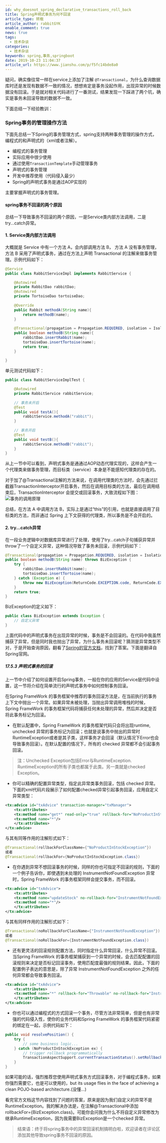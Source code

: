 ```yaml
---
id: why_doesnot_spring_declarative_transactions_roll_back
title: Spring声明式事务为何不回滚
article_type: 转载
article_author: rabbitGYK
enable_comment: true
news: true
tags:
  - 技术杂谈
categories:
  - 技术杂谈
keywords: spring,事务,springboot
date: 2019-10-23 11:04:37
article_url: https://www.jianshu.com/p/f5fc14bde8a0
---
```

疑问，确实像往常一样在service上添加了注解 `@Transactional`，为什么查询数据库时还是发现有数据不一致的情况，想想肯定是事务没起作用，出现异常的时候数据没有回滚。于是就对相关代码进行了一番测试，结果发现一下踩进了两个坑，确实是事务未回滚导致的数据不一致。
<!--more-->
下面总结一下经验教训：

### Spring事务的管理操作方法
下面先总结一下Spring的事务管理方式，spring支持两种事务管理的操作方式，编程式的和声明式的（xml或者注解）。
- 编程式的事务管理
- 实际应用中很少使用
- 通过使用`TransactionTemplate`手动管理事务
- 声明式的事务管理
- 开发中推荐使用（代码侵入最少）
- Spring的声明式事务是通过AOP实现的

主要掌握声明式的事务管理。

#### spring事务不回滚的两个原因
总结一下导致事务不回滚的两个原因，一是Service类内部方法调用，二是try...catch异常。

#### 1. Service类内部方法调用
大概就是 Service 中有一个方法 A，会内部调用方法 B， 方法 A 没有事务管理，方法 B 采用了声明式事务，通过在方法上声明 Transactional 的注解来做事务管理。示例代码如下：
```java
@Service
public class RabbitServiceImpl implements RabbitService {

    @Autowired
    private RabbitDao rabbitDao;
    @Autowired
    private TortoiseDao tortoiseDao;
    
    @Override
    public Rabbit methodA(String name){
        return methodB(name);
    }
    
    @Transactional(propagation = Propagation.REQUIRED, isolation = Isolation.READ_COMMITTED)
    public boolean methodB(String name){
        rabbitDao.insertRabbit(name);
        tortoiseDao.insertTortoise(name);
        return true;
    }
    
}
```
单元测试代码如下：
```java
public class RabbitServiceImplTest {

    @Autowired
    private RabbitService rabbitService;
    
    // 事务未开启
    @Test
    public void testA(){
        rabbitService.methodA("rabbit");
    }
    
    // 事务开启
    @Test
    public void testB(){
        rabbitService.methodB("rabbit");
    }
}
```
从上一节中可以看到，声明式事务是通通过AOP动态代理实现的，这样会产生一个代理类来做事务管理，而目标类（service）本身是不能感知代理类的存在的。

对于加了@Transactional注解的方法来说，在调用代理类的方法时，会先通过拦截器TransactionInterceptor开启事务，然后在调用目标类的方法，最后在调用结束后，TransactionInterceptor 会提交或回滚事务，大致流程如下图：
![事务的调用原理](/images/post/why_doesnot_spring_declarative_transactions_roll_back-1.png)

总结，在方法 A 中调用方法 B，实际上是通过“this”的引用，也就是直接调用了目标类的方法，而非通过 Spring 上下文获得的代理类，所以事务是不会开启的。

#### 2. try...catch异常
在一段业务逻辑中对数据库异常进行了处理，使用了try...catch子句捕获异常并throw了一个自定义异常，这种情况导致了事务未回滚，示例代码如下：
```java
@Transactional(propagation = Propagation.REQUIRED, isolation = Isolation.READ_COMMITTED)
public boolean methodB(String name) throws BizException {
    try {
        rabbitDao.insertRabbit(name);
        tortoiseDao.insertTortoise(name);
    } catch (Exception e) {
        throw new BizException(ReturnCode.EXCEPTION.code, ReturnCode.EXCEPTION.msg);
    }
    return true;
}
```
BizException的定义如下：
```java
public class BizException extends Exception {
    // 自定义异常
}
```
上面代码中的声明式事务在出现异常的时候，事务是不会回滚的。在代码中我虽然捕获了异常，但是同时我也抛出了异常，为什么事务未回滚呢？猜测是异常类型不对，于是开始查询原因，翻看了[Spring的官方文档](https://docs.spring.io/spring/docs/current/spring-framework-reference/#transaction)，找到了答案。下面是翻译自Spring官网。

##### 17.5.3 声明式事务的回滚
上一节中介绍了如何设置开启Spring事务，一般在你的应用的Service层代码中设置，这一节将介绍在简单流行的声明式事务中如何控制事务回滚。

在Spring FrameWork 的事务框架中推荐的事务回滚方法是，在当前执行的事务上下文中抛出一个异常。如果异常未被处理，当抛出异常调用堆栈的时候，Spring FrameWork 的事务框架代码将捕获任何未处理的异常，然后并决定是否将此事务标记为回滚。
- 在默认配置中，Spring FrameWork 的事务框架代码只会将出现runtime, unchecked 异常的事务标记为回滚；也就是说事务中抛出的异常时RuntimeException或者是其子类，这样事务才会回滚（默认情况下Error也会导致事务回滚）。在默认配置的情况下，所有的 checked 异常都不会引起事务回滚。
> 注：Unchecked Exception包括Error与RuntimeException. RuntimeException的所有子类也都属于此类。另一类就是checked Exception。
- 你可以精确的配置异常类型，指定此异常类事务回滚，包括 checked 异常。下面的xml代码片段展示了如何配置checked异常引起事务回滚，应用自定义异常类型：
```xml
<tx:advice id="txAdvice" transaction-manager="txManager">
    <tx:attributes>
    <tx:method name="get*" read-only="true" rollback-for="NoProductInStockException"/>
    <tx:method name="*"/>
    </tx:attributes>
</tx:advice>
```
与其有同等作用的注解形式如下：
```java
@Transactional(rollbackForClassName={"NoProductInStockException"})
或者
@Transactional(rollbackFor={NoProductInStockException.class})
```
- 在你遇到异常不想回滚事务的时候，同样的你也可指定不回滚的规则，下面的一个例子告诉你，即使遇到未处理的 InstrumentNotFoundException 异常时，Spring FrameWork 的事务框架同样会提交事务，而不回滚。

```xml
<tx:advice id="txAdvice">
    <tx:attributes>
    <tx:method name="updateStock" no-rollback-for="InstrumentNotFoundException"/>
    <tx:method name="*"/>
    </tx:attributes>
</tx:advice>
```
与其有同样作用的注解形式如下：
```java
@Transactional(noRollbackForClassName={"InstrumentNotFoundException"})
或者
@Transactional(noRollbackFor={InstrumentNotFoundException.class})
```
- 还有更灵活的回滚规则配置方法，同时指定什么异常回滚，什么异常不回滚。当Spring FrameWork 的事务框架捕获到一个异常的时候，会去匹配配置的回滚规则来决定是否标记回滚事务，使用匹配度最强的规则结果。因此，下面的配置例子表达的意思是，除了异常 InstrumentNotFoundException 之外的任何异常都会导致事务回滚。
```xml
<tx:advice id="txAdvice">
    <tx:attributes>
    <tx:method name="*" rollback-for="Throwable" no-rollback-for="InstrumentNotFoundException"/>
    </tx:attributes>
</tx:advice>
```
- 你也可以通过编程式的方式回滚一个事务，尽管方法非常简单，但是也有非常强的代码侵入性，使你的业务代码和Spring FrameWork 的事务框架代码紧密的绑定在一起，示例代码如下：
```java
public void resolvePosition() {
    try {
        // some business logic...
    } catch (NoProductInStockException ex) {
        // trigger rollback programmatically
        TransactionAspectSupport.currentTransactionStatus().setRollbackOnly();
    }
}
```

如果可能的话，强烈推荐您使用声明式事务方式回滚事务，对于编程式事务，如果你强烈需要它，也是可以使用的，but its usage flies in the face of achieving a clean POJO-based architecture.(没懂...)

看完官方文档这节内容找到了问题的答案，原来是因为我们自定义的异常不是 RuntimeException。我的解决办法是，在注解@Transactional中添加 rollbackFor={BizException.class}。可能你会问我为什么不将自定义异常修改为继承RuntimeException，因为我需要BizException是一个checked 异常。

> 结束语：终于将spring事务中的异常回滚机制搞明白啦，欢迎读者在评论区添加其他导致spring事务不回滚的原因。